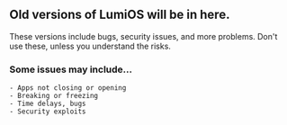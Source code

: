 ## Old versions of LumiOS will be in here.

These versions include bugs, security issues, and more problems. Don't use these, unless you understand the risks.

### Some issues may include...
    - Apps not closing or opening
    - Breaking or freezing
    - Time delays, bugs
    - Security exploits